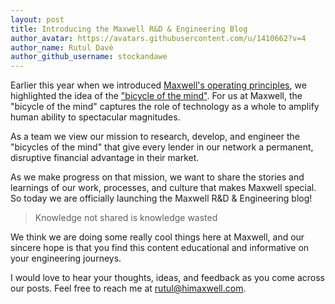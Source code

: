 ```yaml
---
layout: post
title: Introducing the Maxwell R&D & Engineering Blog
author_avatar: https://avatars.githubusercontent.com/u/1410662?v=4
author_name: Rutul Davè
author_github_username: stockandawe
---
```


Earlier this year when we introduced [Maxwell's operating principles](https://himaxwell.com/resources/blog/introducing-maxwells-operating-principles/),
we highlighted the idea of the ["bicycle of the mind"](https://www.youtube.com/watch?v=KmuP8gsgWb8&ab_channel=k0rthaj). For us at Maxwell,
the "bicycle of the mind" captures the role of technology as a whole to amplify human ability to spectacular magnitudes.

As a team we view our mission to research, develop, and engineer the "bicycles of the mind" that give every lender in our network a permanent,
disruptive financial advantage in their market.

As we make progress on that mission, we want to share the stories and learnings of our work, processes, and culture that makes Maxwell special. So today we are
officially launching the Maxwell R&D & Engineering blog!

> Knowledge not shared is knowledge wasted

We think we are doing some really cool things here at Maxwell, and our sincere hope is that you find this content educational and
informative on your engineering journeys.

I would love to hear your thoughts, ideas, and feedback as you come across our posts. Feel free to reach me at rutul@himaxwell.com.
